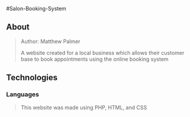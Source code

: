 #Salon-Booking-System

## About
>Author: Matthew Palmer  
>
>A website created for a local business which allows their customer base to book appointments using the online booking system
    
## Technologies
### Languages
>This website was made using PHP, HTML, and CSS


